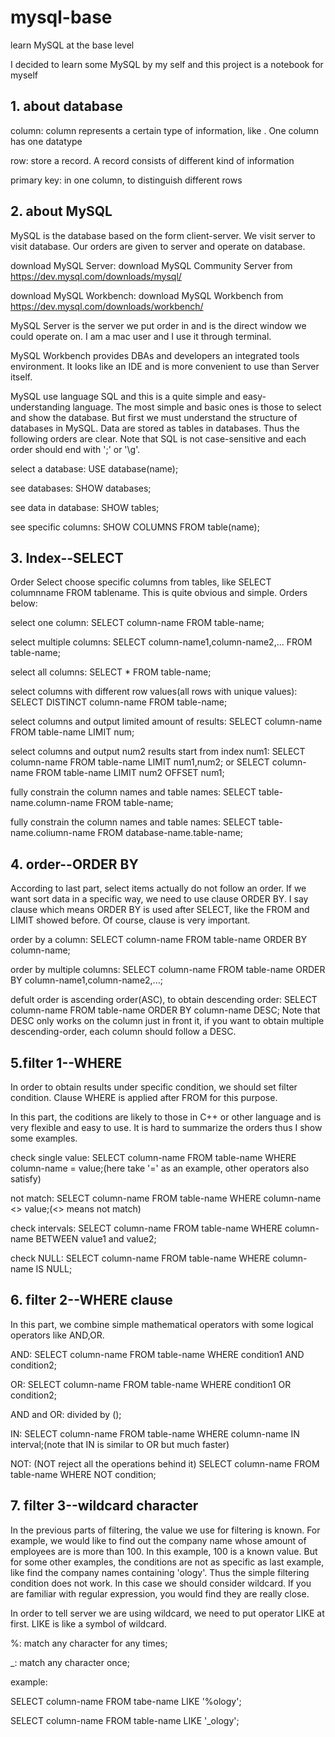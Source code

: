 # mysql-base
learn MySQL at the base level

I decided to learn some MySQL by my self and this project is a notebook for myself
## 1. about database
column: column represents a certain type of information, like . One column has one datatype

row: store a record. A record consists of different kind of information

primary key: in one column, to distinguish different rows
## 2. about MySQL
MySQL is the database based on the form client-server. We visit server to visit database. Our orders are given to server and operate on database.

download MySQL Server: download MySQL Community Server from https://dev.mysql.com/downloads/mysql/

download MySQL Workbench: download MySQL Workbench from https://dev.mysql.com/downloads/workbench/

MySQL Server is the server we put order in and is the direct window we could operate on. I am a mac user and I use it through terminal.

MySQL Workbench provides DBAs and developers an integrated tools environment. It looks like an IDE and is more convenient to use than Server itself.

MySQL use language SQL and this is a quite simple and easy-understanding language. The most simple and basic ones is those to select and show the database. But first we must understand the structure of databases in MySQL. Data are stored as tables in databases. Thus the following orders are clear. Note that SQL is not case-sensitive and each order should end with ';' or '\g'.

select a database: USE database(name);

see databases: SHOW databases;

see data in database: SHOW tables;

see specific columns: SHOW COLUMNS FROM table(name);

## 3. Index--SELECT
Order Select choose specific columns from tables, like SELECT columnname FROM tablename. This is quite obvious and simple. Orders below:

select one column: SELECT column-name FROM table-name;

select multiple columns: SELECT column-name1,column-name2,... FROM table-name;

select all columns: SELECT * FROM table-name;

select columns with different row values(all rows with unique values): SELECT DISTINCT column-name FROM table-name;

select columns and output limited amount of results: SELECT column-name FROM table-name LIMIT num;

select columns and output num2 results start from index num1: SELECT column-name FROM table-name LIMIT num1,num2; or SELECT column-name FROM table-name LIMIT num2 OFFSET num1;

fully constrain the column names and table names: SELECT table-name.column-name FROM table-name;

fully constrain the column names and table names: SELECT table-name.coliumn-name FROM database-name.table-name;

## 4. order--ORDER BY
According to last part, select items actually do not follow an order. If we want sort data in a specific way, we need to use clause ORDER BY. I say clause which means ORDER BY is used after SELECT, like the FROM and LIMIT showed before. Of course, clause is very important. 

order by a column: SELECT column-name FROM table-name ORDER BY column-name;

order by multiple columns: SELECT column-name FROM table-name ORDER BY column-name1,column-name2,...;

defult order is ascending order(ASC), to obtain descending order: SELECT column-name FROM table-name ORDER BY column-name DESC; Note that DESC only works on the column just in front it, if you want to obtain multiple descending-order, each column should follow a DESC.

## 5.filter 1--WHERE
In order to obtain results under specific condition, we should set filter condition. Clause WHERE is applied after FROM for this purpose.

In this part, the coditions are likely to those in C++ or other language and is very flexible and easy to use. It is hard to summarize the orders thus I show some examples.

check single value: SELECT column-name FROM table-name WHERE column-name = value;(here take '=' as an example, other operators also satisfy)

not match: SELECT column-name FROM table-name WHERE column-name <> value;(<> means not match)

check intervals: SELECT column-name FROM table-name WHERE column-name BETWEEN value1 and value2;

check NULL: SELECT column-name FROM table-name WHERE column-name IS NULL;

## 6. filter 2--WHERE clause
In this part, we combine simple mathematical operators with some logical operators like AND,OR.

AND: SELECT column-name FROM table-name WHERE condition1 AND condition2;

OR: SELECT column-name FROM table-name WHERE condition1 OR condition2;

AND and OR: divided by ();

IN: SELECT column-name FROM table-name WHERE column-name IN interval;(note that IN is similar to OR but much faster)

NOT: (NOT reject all the operations behind it) SELECT column-name FROM table-name WHERE NOT condition;

## 7. filter 3--wildcard character
In the previous parts of filtering, the value we use for filtering is known. For example, we would like to find out the company name whose amount of employees are is more than 100. In this example, 100 is a known value. But for some other examples, the conditions are not as specific as last example, like find the company names containing 'ology'. Thus the simple filtering condition does not work. In this case we should consider wildcard. If you are familiar with regular expression, you would find they are really close.

In order to tell server we are using wildcard, we need to put operator LIKE at first. LIKE is like a symbol of wildcard.

%: match any character for any times;

\_: match any character once;

example: 

SELECT column-name FROM tabe-name LIKE '%ology';

SELECT column-name FROM table-name LIKE '\_ology';











